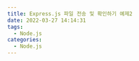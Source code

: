 ```yaml
---
title: Express.js 파일 전송 및 확인하기 예제2
date: 2022-03-27 14:14:31
tags:
  - Node.js
categories:
  - Node.js
---
```

